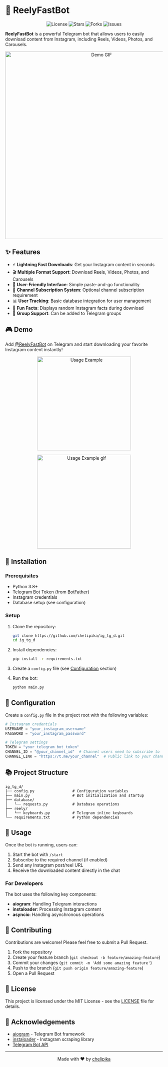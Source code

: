 # 🚀 ReelyFastBot


<p align="center">
  <img src="https://img.shields.io/github/license/chelipika/ig_tg_d" alt="License">
  <img src="https://img.shields.io/github/stars/chelipika/ig_tg_d" alt="Stars">
  <img src="https://img.shields.io/github/forks/chelipika/ig_tg_d" alt="Forks">
  <img src="https://img.shields.io/github/issues/chelipika/ig_tg_d" alt="Issues">
</p>

**ReelyFastBot** is a powerful Telegram bot that allows users to easily download content from Instagram, including Reels, Videos, Photos, and Carousels.

<p align="center">
  <img src="https://raw.githubusercontent.com/chelipika/ig_tg_d/main/assets/demo.gif" alt="Demo GIF" width="600">
</p>

## ✨ Features

- ⚡ **Lightning Fast Downloads**: Get your Instagram content in seconds
- 🎬 **Multiple Format Support**: Download Reels, Videos, Photos, and Carousels
- 📱 **User-Friendly Interface**: Simple paste-and-go functionality
- 🔄 **Channel Subscription System**: Optional channel subscription requirement
- 📊 **User Tracking**: Basic database integration for user management
- 🎁 **Fun Facts**: Displays random Instagram facts during download
- 👥 **Group Support**: Can be added to Telegram groups

## 🎮 Demo

Add [@ReelyFastBot](https://t.me/ReelyFastBot) on Telegram and start downloading your favorite Instagram content instantly!

<p align="center">
  <img src="https://github.com/chelipika/ig_tg_d/blob/master/assets/carousel.jpg" alt="Usage Example" width="300">
</p>
<p align="center">
  <img src="https://github.com/chelipika/ig_tg_d/blob/master/assets/demo.gif" alt="Usage Example gif" width="300">
</p>

## 🔧 Installation

### Prerequisites

- Python 3.8+
- Telegram Bot Token (from [BotFather](https://t.me/BotFather))
- Instagram credentials
- Database setup (see configuration)

### Setup

1. Clone the repository:
   ```bash
   git clone https://github.com/chelipika/ig_tg_d.git
   cd ig_tg_d
   ```

2. Install dependencies:
   ```bash
   pip install -r requirements.txt
   ```

3. Create a `config.py` file (see [Configuration](#configuration) section)

4. Run the bot:
   ```bash
   python main.py
   ```

## 📝 Configuration

Create a `config.py` file in the project root with the following variables:

```python
# Instagram credentials
USERNAME = "your_instagram_username"
PASSWORD = "your_instagram_password"

# Telegram settings
TOKEN = "your_telegram_bot_token"
CHANNEL_ID = "@your_channel_id"  # Channel users need to subscribe to
CHANNEL_LINK = "https://t.me/your_channel"  # Public link to your channel
```

## 📚 Project Structure

```
ig_tg_d/
├── config.py                 # Configuration variables
├── main.py                   # Bot initialization and startup
├── database/
│   └── requests.py           # Database operations
├── reely/
│   └── keyboards.py          # Telegram inline keyboards
└── requirements.txt          # Python dependencies
```

## 🚀 Usage

Once the bot is running, users can:

1. Start the bot with `/start`
2. Subscribe to the required channel (if enabled)
3. Send any Instagram post/reel URL
4. Receive the downloaded content directly in the chat

### For Developers

The bot uses the following key components:

- **aiogram**: Handling Telegram interactions
- **instaloader**: Processing Instagram content
- **asyncio**: Handling asynchronous operations

## 🙌 Contributing

Contributions are welcome! Please feel free to submit a Pull Request.

1. Fork the repository
2. Create your feature branch (`git checkout -b feature/amazing-feature`)
3. Commit your changes (`git commit -m 'Add some amazing feature'`)
4. Push to the branch (`git push origin feature/amazing-feature`)
5. Open a Pull Request

## 📜 License

This project is licensed under the MIT License - see the [LICENSE](LICENSE) file for details.

## 🙏 Acknowledgements

- [aiogram](https://github.com/aiogram/aiogram) - Telegram Bot framework
- [instaloader](https://github.com/instaloader/instaloader) - Instagram scraping library
- [Telegram Bot API](https://core.telegram.org/bots/api)

---

<p align="center">
  Made with ❤️ by <a href="https://github.com/chelipika">chelipika</a>
</p>
